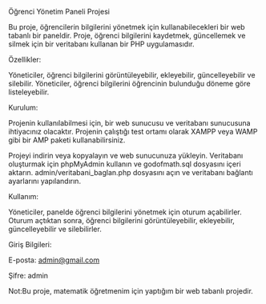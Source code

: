 Öğrenci Yönetim Paneli Projesi

Bu proje, öğrencilerin bilgilerini yönetmek için kullanabilecekleri bir web tabanlı bir paneldir. Proje, öğrenci bilgilerini kaydetmek, güncellemek ve silmek için bir veritabanı kullanan bir PHP uygulamasıdır.


Özellikler:

Yöneticiler, öğrenci bilgilerini görüntüleyebilir, ekleyebilir, güncelleyebilir ve silebilir.
Yöneticiler, öğrenci bilgilerini öğrencinin bulunduğu döneme göre listeleyebilir.

Kurulum:

Projenin kullanılabilmesi için, bir web sunucusu ve veritabanı sunucusuna ihtiyacınız olacaktır. Projenin çalıştığı test ortamı olarak XAMPP veya WAMP gibi bir AMP paketi kullanabilirsiniz.

Projeyi indirin veya kopyalayın ve web sunucunuza yükleyin.
Veritabanı oluşturmak için phpMyAdmin kullanın ve godofmath.sql dosyasını içeri aktarın.
admin/veritabani_baglan.php dosyasını açın ve veritabanı bağlantı ayarlarını yapılandırın.

Kullanım:

Yöneticiler, panelde öğrenci bilgilerini yönetmek için oturum açabilirler. Oturum açtıktan sonra, öğrenci bilgilerini görüntüleyebilir, ekleyebilir, güncelleyebilir ve silebilirler.

Giriş Bilgileri:

E-posta: admin@gmail.com

Şifre: admin

Not:Bu proje, matematik öğretmenim için yaptığım bir web tabanlı projedir.
